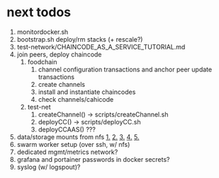 # next todos

1. monitordocker.sh
2. bootstrap.sh deploy/rm stacks (+ rescale?)
3. test-network/CHAINCODE_AS_A_SERVICE_TUTORIAL.md
4. join peers, deploy chaincode
   1. foodchain
      1. channel configuration transactions and anchor peer update transactions
      2. create channels
      3. install and instantiate chaincodes
      4. check channels/cahicode
   2. test-net
      1. createChannel() -> scripts/createChannel.sh
      2. deployCC() -> scripts/deployCC.sh
      3. deployCCAAS() ???
5. data/storage mounts from nfs
   [1.](https://stackoverflow.com/questions/64429252/make-docker-swarm-use-same-volumes-from-docker-compose/64430006?noredirect=1#comment113933104_64430006)
   [2.](https://stackoverflow.com/questions/45282608/how-to-directly-mount-nfs-share-volume-in-container-using-docker-compose-v3)
   [3.](https://hub.docker.com/r/erichough/nfs-server)
   [4.](https://hub.docker.com/r/itsthenetwork/nfs-server-alpine)
   [5.](https://blog.ruanbekker.com/blog/2020/09/20/setup-a-nfs-server-with-docker/)
6. swarm worker setup (over ssh, w/ nfs)
7. dedicated mgmt/metrics network?
8. grafana and portainer passwords in docker secrets?
9. syslog (w/ logspout)?
